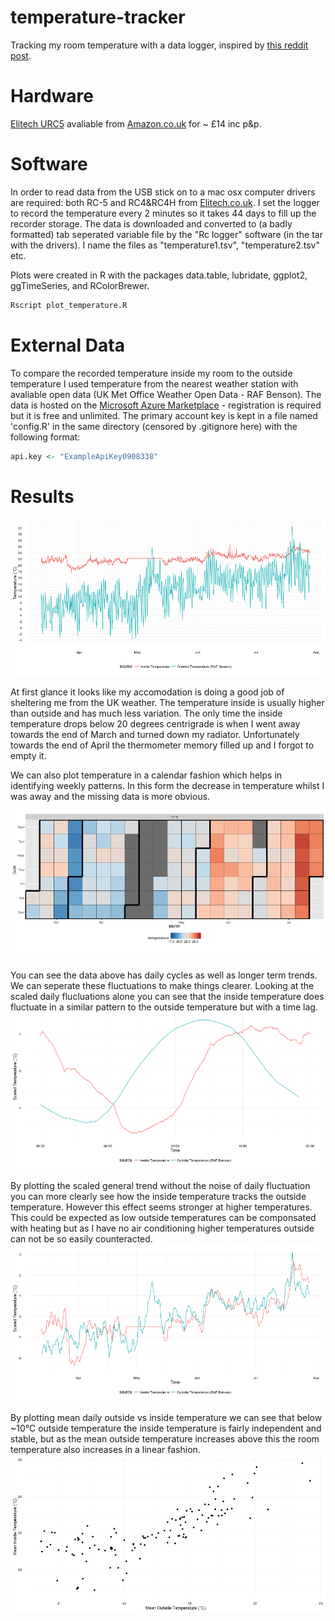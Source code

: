 # temperature-tracker
Tracking my room temperature with a data logger, inspired by [this reddit post](https://www.reddit.com/r/dataisbeautiful/comments/47xgos/how_cold_is_my_nyc_apartment_oc/).

# Hardware
[Elitech URC5](http://www.elitech.uk.com/temperature_logger/Elitech_USB_Temperature_Data_logger_RC_5_147.html) avaliable from [Amazon.co.uk](https://www.amazon.co.uk/dp/B00MQSCZF2/) for ~ £14 inc p&p.

# Software
In order to read data from the USB stick on to a mac osx computer drivers are required: both RC-5 and RC4&RC4H from [Elitech.co.uk](http://www.elitech.uk.com/software.html).
I set the logger to record the temperature every 2 minutes so it takes 44 days to fill up the recorder storage. The data is downloaded and converted to (a badly formatted) tab seperated variable file by the "Rc logger" software (in the tar with the drivers). I name the files as "temperature1.tsv", "temperature2.tsv" etc.

Plots were created in R with the packages data.table, lubridate, ggplot2, ggTimeSeries, and RColorBrewer.
```bash
Rscript plot_temperature.R
```

# External Data
To compare the recorded temperature inside my room to the outside temperature I used temperature from the nearest weather station with avaliable open data (UK Met Office Weather Open Data - RAF Benson). The data is hosted on the [Microsoft Azure Marketplace](https://datamarket.azure.com/dataset/datagovuk/metofficeweatheropendata) - registration is required but it is free and unlimited. The primary account key is kept in a file named 'config.R' in the same directory (censored by .gitignore here) with the following format:

```R
api.key <- "ExampleApiKey0908338"
```

# Results

![Plot of Temperature over Time](plots/temperature.png)

At first glance it looks like my accomodation is doing a good job of sheltering me from the UK weather. The temperature inside is usually higher than outside and has much less variation. The only time the inside temperature drops below 20 degrees centrigrade is when I went away towards the end of March and turned down my radiator. Unfortunately towards the end of April the thermometer memory filled up and I forgot to empty it.

We can also plot temperature in a calendar fashion which helps in identifying weekly patterns. In this form the decrease in temperature whilst I was away and the missing data is more obvious.
![Plot of Temperature over Time](plots/temperature_calendar.png)

You can see the data above has daily cycles as well as longer term trends. We can seperate these fluctuations to make things clearer. Looking at the scaled daily flucluations alone you can see that the inside temperature does fluctuate in a similar pattern to the outside temperature but with a time lag.
![Plot of Temperature over Time](plots/daily_cycle.png)

By plotting the scaled general trend without the noise of daily fluctuation you can more clearly see how the inside temperature tracks the outside temperature. However this effect seems stronger at higher temperatures. This could be expected as low outside temperatures can be componsated with heating but as I have no air conditioning higher temperatures outside can not be so easily counteracted.
![Plot of Temperature over Time](plots/co_trend.png)

By plotting mean daily outside vs inside temperature we can see that below ~10°C outside temperature the inside temperature is fairly independent and stable, but as the mean outside temperature increases above this the room temperature also increases in a linear fashion.
![Plot of Temperature over Time](plots/temperature_regression.png)
